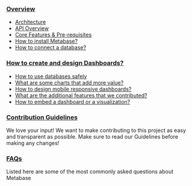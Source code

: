 ### [Overview](overview.md)

- [Architecture](architecture.md)
- [API Overview](api-overview.md)
- [Core Features & Pre-requisites](features-and-prerequisites.md)
- [How to install Metabase?](installation.md)
- [How to connect a database?](connect-to-database.md)

### [How to create and design Dashboards?](dashboards.md)

- [How to use databases safely](use-databases-safely.md)
- [What are some charts that add more value?](charts-that-add-value.md)
- [How to design mobile responsive dashboards?](mobile-responsive-dashboards.md)
- [What are the additional features that we contributed?](additional-features.md) 
- [How to embed a dashboard or a visualization?](embed-dashboard.md)

### [Contribution Guidelines](contribution-guidelines.md)
We love your input! We want to make contributing to this project as easy and transparent as possible. Make sure to read our Guidelines before making any changes!

### [FAQs](faq.md)

Listed here are some of the most commonly asked questions about Metabase